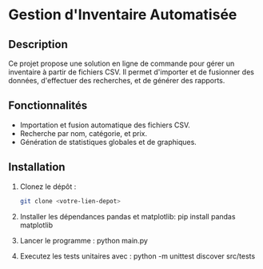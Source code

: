 # Gestion d'Inventaire Automatisée

## Description
Ce projet propose une solution en ligne de commande pour gérer un inventaire à partir de fichiers CSV. Il permet d'importer et de fusionner des données, d'effectuer des recherches, et de générer des rapports.

## Fonctionnalités
- Importation et fusion automatique des fichiers CSV.
- Recherche par nom, catégorie, et prix.
- Génération de statistiques globales et de graphiques.

## Installation
1. Clonez le dépôt :
   ```bash
   git clone <votre-lien-depot>

2. Installer les dépendances pandas et matplotlib: 
pip install pandas matplotlib

3. Lancer le programme :
python main.py

4. Executez les tests unitaires avec :
python -m unittest discover src/tests

